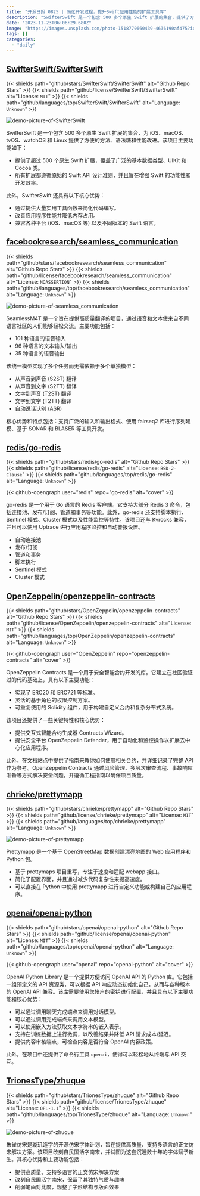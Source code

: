 ```yaml
---
title: "开源日报 0825 | 简化开发过程，提升Swift应用性能的扩展工具库"
description: "SwifterSwift 是一个包含 500 多个原生 Swift 扩展的集合，提供了方便的方法、语法糖和性能改进。它覆盖了广泛的基本数据类型、UIKit 和 Cocoa 类，旨在增强 Swift 的功能性和开发效率。如果你在开发 iOS、macOS、tvOS、watchOS 或 Linux 的应用，SwifterSwift 是一个值得使用的库。"
date: "2023-11-23T06:06:29.680Z"
image: "https://images.unsplash.com/photo-1518770660439-4636190af475?ixlib=rb-4.0.3&q=85&fm=jpg&crop=entropy&cs=srgb"
tags: []
categories:
  - "daily"
---
```


## [SwifterSwift/SwifterSwift](https://github.com/SwifterSwift/SwifterSwift)

{{< shields path="github/stars/SwifterSwift/SwifterSwift" alt="Github Repo Stars" >}} {{< shields path="github/license/SwifterSwift/SwifterSwift" alt="License: `MIT`" >}} {{< shields path="github/languages/top/SwifterSwift/SwifterSwift" alt="Language: `Unknown`" >}}

![demo-picture-of-SwifterSwift](https://picgo-daily.oss-cn-guangzhou.aliyuncs.com/picgo-daily/2023/e5717eea24babbcde3efc88a7f084979.webp)

SwifterSwift 是一个包含 500 多个原生 Swift 扩展的集合，为 iOS、macOS、tvOS、watchOS 和 Linux 提供了方便的方法、语法糖和性能改进。该项目主要功能如下：

- 提供了超过 500 个原生 Swift 扩展，覆盖了广泛的基本数据类型、UIKit 和 Cocoa 类。
- 所有扩展都遵循原始的 Swift API 设计准则，并且旨在增强 Swift 的功能性和开发效率。

此外，SwifterSwift 还具有以下核心优势：

- 通过提供大量实用工具函数来简化代码编写。
- 改善应用程序性能并降低内存占用。
- 兼容各种平台 (iOS、macOS 等) 以及不同版本的 Swift 语言。

## [facebookresearch/seamless_communication](https://github.com/facebookresearch/seamless_communication)

{{< shields path="github/stars/facebookresearch/seamless_communication" alt="Github Repo Stars" >}} {{< shields path="github/license/facebookresearch/seamless_communication" alt="License: `NOASSERTION`" >}} {{< shields path="github/languages/top/facebookresearch/seamless_communication" alt="Language: `Unknown`" >}}

![demo-picture-of-seamless_communication](https://picgo-daily.oss-cn-guangzhou.aliyuncs.com/picgo-daily/2023/e97ba616f883ec6de1f6fa59c6405ab0.webp)

SeamlessM4T 是一个旨在提供高质量翻译的项目，通过语音和文本使来自不同语言社区的人们能够轻松交流。主要功能包括：

- 101 种语言的语音输入
- 96 种语言的文本输入/输出
- 35 种语言的语音输出

该统一模型实现了多个任务而无需依赖于多个单独模型：

- 从声音到声音 (S2ST) 翻译
- 从声音到文字 (S2TT) 翻译
- 文字到声音 (T2ST) 翻译
- 文字到文字 (T2TT) 翻译
- 自动说话认别 (ASR)

核心优势和特点包括：支持广泛的输入和输出格式、使用 fairseq2 库进行序列建模、基于 SONAR 和 BLASER 等工具开发。
  
## [redis/go-redis](https://github.com/redis/go-redis)

{{< shields path="github/stars/redis/go-redis" alt="Github Repo Stars" >}} {{< shields path="github/license/redis/go-redis" alt="License: `BSD-2-Clause`" >}} {{< shields path="github/languages/top/redis/go-redis" alt="Language: `Unknown`" >}}

{{< github-opengraph user="redis" repo="go-redis" alt="cover" >}}

go-redis 是一个用于 Go 语言的 Redis 客户端。它支持大部分 Redis 3 命令，包括连接池、发布/订阅、管道和事务等功能。此外，go-redis 还支持脚本执行、Sentinel 模式、Cluster 模式以及性能监控等特性。该项目还与 Kvrocks 兼容，并且可以使用 Uptrace 进行应用程序监控和自动警报设置。

- 自动连接池
- 发布/订阅
- 管道和事务
- 脚本执行
- Sentinel 模式
- Cluster 模式

## [OpenZeppelin/openzeppelin-contracts](https://github.com/OpenZeppelin/openzeppelin-contracts)

{{< shields path="github/stars/OpenZeppelin/openzeppelin-contracts" alt="Github Repo Stars" >}} {{< shields path="github/license/OpenZeppelin/openzeppelin-contracts" alt="License: `MIT`" >}} {{< shields path="github/languages/top/OpenZeppelin/openzeppelin-contracts" alt="Language: `Unknown`" >}}

{{< github-opengraph user="OpenZeppelin" repo="openzeppelin-contracts" alt="cover" >}}

OpenZeppelin Contracts 是一个用于安全智能合约开发的库。它建立在社区验证过的代码基础上，具有以下主要功能：

- 实现了 ERC20 和 ERC721 等标准。
- 灵活的基于角色的权限控制方案。
- 可重复使用的 Solidity 组件，用于构建自定义合约和复杂分布式系统。

该项目还提供了一些关键特性和核心优势：

- 提供交互式智能合约生成器 Contracts Wizard。
- 提供安全平台 OpenZeppelin Defender，用于自动化和监控操作以扩展去中心化应用程序。

此外，在文档站点中提供了指南来教你如何使用相关合约，并详细记录了完整 API 作为参考。OpenZeppelin Contracts 通过风险管理、多层次审查流程、事故响应准备等方式解决安全问题，并遵循工程指南以确保项目质量。
  
## [chrieke/prettymapp](https://github.com/chrieke/prettymapp)

{{< shields path="github/stars/chrieke/prettymapp" alt="Github Repo Stars" >}} {{< shields path="github/license/chrieke/prettymapp" alt="License: `MIT`" >}} {{< shields path="github/languages/top/chrieke/prettymapp" alt="Language: `Unknown`" >}}

![demo-picture-of-prettymapp](https://picgo-daily.oss-cn-guangzhou.aliyuncs.com/picgo-daily/2023/3560a9844219e314a282534c42181b21.webp)

Prettymapp 是一个基于 OpenStreetMap 数据创建漂亮地图的 Web 应用程序和 Python 包。

- 基于 prettymaps 项目重写，专注于速度和适配 webapp 接口。
- 简化了配置界面，并且通过减少代码复杂性来提高速度。
- 可以直接在 Python 中使用 prettymapp 进行自定义功能或构建自己的应用程序。
  
## [openai/openai-python](https://github.com/openai/openai-python)

{{< shields path="github/stars/openai/openai-python" alt="Github Repo Stars" >}} {{< shields path="github/license/openai/openai-python" alt="License: `MIT`" >}} {{< shields path="github/languages/top/openai/openai-python" alt="Language: `Unknown`" >}}

{{< github-opengraph user="openai" repo="openai-python" alt="cover" >}}

OpenAI Python Library 是一个提供方便访问 OpenAI API 的 Python 库。它包括一组预定义的 API 资源类，可以根据 API 响应动态初始化自己，从而与各种版本的 OpenAI API 兼容。该库需要使用您帐户的密钥进行配置，并且具有以下主要功能和核心优势：

- 可以通过调用聊天完成端点来调用对话模型。
- 可以通过调用完成端点来调用文本模型。
- 可以使用嵌入方法获取文本字符串的嵌入表示。
- 支持在训练数据上进行微调，以改善结果并降低 API 请求成本/延迟。
- 提供内容审核端点，可检查内容是否符合 OpenAI 内容政策。

此外，在项目中还提供了命令行工具 `openai`，使得可以轻松地从终端与 API 交互。
  
## [TrionesType/zhuque](https://github.com/TrionesType/zhuque)

{{< shields path="github/stars/TrionesType/zhuque" alt="Github Repo Stars" >}} {{< shields path="github/license/TrionesType/zhuque" alt="License: `OFL-1.1`" >}} {{< shields path="github/languages/top/TrionesType/zhuque" alt="Language: `Unknown`" >}}

![demo-picture-of-zhuque](https://picgo-daily.oss-cn-guangzhou.aliyuncs.com/picgo-daily/2023/de49b001f9981224bf00c176a18e50e7.webp)

朱雀仿宋是璇玑造字的开源仿宋字体计划，旨在提供高质量、支持多语言的正文仿宋解决方案。该项目改刻自民国活字南宋，并试图为这套沉睡数十年的字体赋予新生。其核心优势和主要功能包括：

- 提供高质量、支持多语言的正文仿宋解决方案
- 改刻自民国活字南宋，保留了其独特气质与趣味
- 削弱笔画对比度，规整了字形结构与版面效果
  